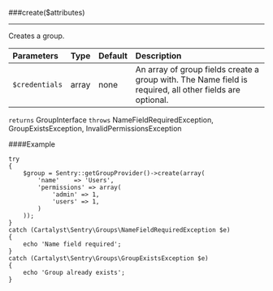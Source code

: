 <a id="create"></a>
###create($attributes)

----------

Creates a group.

Parameters                   | Type            | Default       | Description
:--------------------------- | :-------------: | :------------ | :--------------
`$credentials`               | array           | none          | An array of group fields create a group with. The Name field is required, all other fields are optional.

`returns` GroupInterface
`throws`  NameFieldRequiredException, GroupExistsException, InvalidPermissionsException

####Example

	try
	{
		$group = Sentry::getGroupProvider()->create(array(
			'name'    => 'Users',
			'permissions' => array(
				'admin' => 1,
				'users' => 1,
			)
		));
	}
	catch (Cartalyst\Sentry\Groups\NameFieldRequiredException $e)
	{
		echo 'Name field required';
	}
	catch (Cartalyst\Sentry\Groups\GroupExistsException $e)
	{
		echo 'Group already exists';
	}